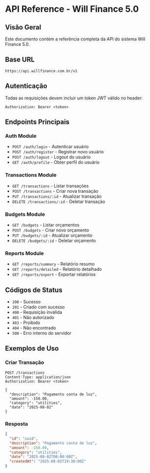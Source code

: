 # API Reference - Will Finance 5.0

## Visão Geral

Este documento contém a referência completa da API do sistema Will Finance 5.0.

## Base URL
```
https://api.willfinance.com.br/v1
```

## Autenticação

Todas as requisições devem incluir um token JWT válido no header:
```
Authorization: Bearer <token>
```

## Endpoints Principais

### Auth Module
- `POST /auth/login` - Autenticar usuário
- `POST /auth/register` - Registrar novo usuário
- `POST /auth/logout` - Logout do usuário
- `GET /auth/profile` - Obter perfil do usuário

### Transactions Module
- `GET /transactions` - Listar transações
- `POST /transactions` - Criar nova transação
- `PUT /transactions/:id` - Atualizar transação
- `DELETE /transactions/:id` - Deletar transação

### Budgets Module
- `GET /budgets` - Listar orçamentos
- `POST /budgets` - Criar novo orçamento
- `PUT /budgets/:id` - Atualizar orçamento
- `DELETE /budgets/:id` - Deletar orçamento

### Reports Module
- `GET /reports/summary` - Relatório resumo
- `GET /reports/detailed` - Relatório detalhado
- `GET /reports/export` - Exportar relatórios

## Códigos de Status

- `200` - Sucesso
- `201` - Criado com sucesso
- `400` - Requisição inválida
- `401` - Não autorizado
- `403` - Proibido
- `404` - Não encontrado
- `500` - Erro interno do servidor

## Exemplos de Uso

### Criar Transação
```http
POST /transactions
Content-Type: application/json
Authorization: Bearer <token>

{
  "description": "Pagamento conta de luz",
  "amount": -150.00,
  "category": "utilities",
  "date": "2025-08-02"
}
```

### Resposta
```json
{
  "id": "uuid",
  "description": "Pagamento conta de luz",
  "amount": -150.00,
  "category": "utilities",
  "date": "2025-08-02T00:00:00Z",
  "createdAt": "2025-08-02T19:30:00Z"
}
```

